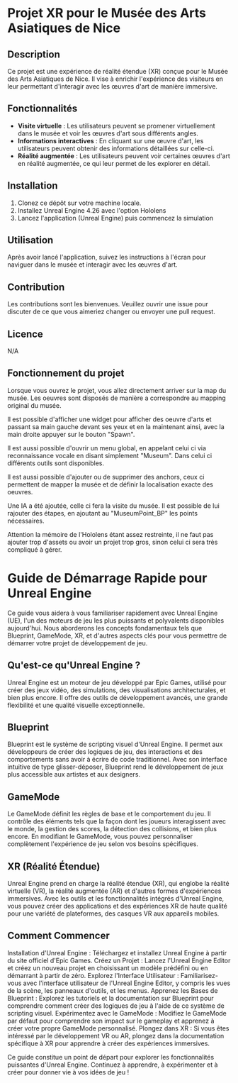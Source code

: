# Projet XR pour le Musée des Arts Asiatiques de Nice

## Description

Ce projet est une expérience de réalité étendue (XR) conçue pour le Musée des Arts Asiatiques de Nice. Il vise à enrichir l'expérience des visiteurs en leur permettant d'interagir avec les œuvres d'art de manière immersive.

## Fonctionnalités

- **Visite virtuelle** : Les utilisateurs peuvent se promener virtuellement dans le musée et voir les œuvres d'art sous différents angles.
- **Informations interactives** : En cliquant sur une œuvre d'art, les utilisateurs peuvent obtenir des informations détaillées sur celle-ci.
- **Réalité augmentée** : Les utilisateurs peuvent voir certaines œuvres d'art en réalité augmentée, ce qui leur permet de les explorer en détail.

## Installation

1. Clonez ce dépôt sur votre machine locale.
2. Installez Unreal Engine 4.26 avec l'option Hololens
3. Lancez l'application (Unreal Engine) puis commencez la simulation

## Utilisation

Après avoir lancé l'application, suivez les instructions à l'écran pour naviguer dans le musée et interagir avec les œuvres d'art.

## Contribution

Les contributions sont les bienvenues. Veuillez ouvrir une issue pour discuter de ce que vous aimeriez changer ou envoyer une pull request.

## Licence
N/A


## Fonctionnement du projet

Lorsque vous ouvrez le projet, vous allez directement arriver sur la map du musée. Les oeuvres sont disposés de manière a correspondre au mapping original du musée. 

Il est possible d'afficher une widget pour afficher des oeuvre d'arts et passant sa main gauche devant ses yeux et en la maintenant ainsi, avec la main droite appuyer sur le bouton "Spawn".

Il est aussi possible d'ouvrir un menu global, en appelant celui ci via reconnaissance vocale en disant simplement "Museum".
Dans celui ci différents outils sont disponibles.

Il est aussi possible d'ajouter ou de supprimer des anchors, ceux ci permettent de mapper la musée et de définir la localisation exacte des oeuvres.

Une IA a été ajoutée, celle ci fera la visite du musée. Il est possible de lui rajouter des étapes, en ajoutant au "MuseumPoint_BP" les points nécessaires.

Attention la mémoire de l'Hololens étant assez restreinte, il ne faut pas ajouter trop d'assets ou avoir un projet trop gros, sinon celui ci sera très compliqué à gérer.



# Guide de Démarrage Rapide pour Unreal Engine

Ce guide vous aidera à vous familiariser rapidement avec Unreal Engine (UE), l'un des moteurs de jeu les plus puissants et polyvalents disponibles aujourd'hui. Nous aborderons les concepts fondamentaux tels que Blueprint, GameMode, XR, et d'autres aspects clés pour vous permettre de démarrer votre projet de développement de jeu.

## Qu'est-ce qu'Unreal Engine ?

Unreal Engine est un moteur de jeu développé par Epic Games, utilisé pour créer des jeux vidéo, des simulations, des visualisations architecturales, et bien plus encore. Il offre des outils de développement avancés, une grande flexibilité et une qualité visuelle exceptionnelle.

## Blueprint

Blueprint est le système de scripting visuel d'Unreal Engine. Il permet aux développeurs de créer des logiques de jeu, des interactions et des comportements sans avoir à écrire de code traditionnel. Avec son interface intuitive de type glisser-déposer, Blueprint rend le développement de jeux plus accessible aux artistes et aux designers.

## GameMode

Le GameMode définit les règles de base et le comportement du jeu. Il contrôle des éléments tels que la façon dont les joueurs interagissent avec le monde, la gestion des scores, la détection des collisions, et bien plus encore. En modifiant le GameMode, vous pouvez personnaliser complètement l'expérience de jeu selon vos besoins spécifiques.

## XR (Réalité Étendue)

Unreal Engine prend en charge la réalité étendue (XR), qui englobe la réalité virtuelle (VR), la réalité augmentée (AR) et d'autres formes d'expériences immersives. Avec les outils et les fonctionnalités intégrés d'Unreal Engine, vous pouvez créer des applications et des expériences XR de haute qualité pour une variété de plateformes, des casques VR aux appareils mobiles.

## Comment Commencer

Installation d'Unreal Engine : Téléchargez et installez Unreal Engine à partir du site officiel d'Epic Games.
Créez un Projet : Lancez l'Unreal Engine Editor et créez un nouveau projet en choisissant un modèle prédéfini ou en démarrant à partir de zéro.
Explorez l'Interface Utilisateur : Familiarisez-vous avec l'interface utilisateur de l'Unreal Engine Editor, y compris les vues de la scène, les panneaux d'outils, et les menus.
Apprenez les Bases de Blueprint : Explorez les tutoriels et la documentation sur Blueprint pour comprendre comment créer des logiques de jeu à l'aide de ce système de scripting visuel.
Expérimentez avec le GameMode : Modifiez le GameMode par défaut pour comprendre son impact sur le gameplay et apprenez à créer votre propre GameMode personnalisé.
Plongez dans XR : Si vous êtes intéressé par le développement VR ou AR, plongez dans la documentation spécifique à XR pour apprendre à créer des expériences immersives.

Ce guide constitue un point de départ pour explorer les fonctionnalités puissantes d'Unreal Engine. Continuez à apprendre, à expérimenter et à créer pour donner vie à vos idées de jeu !
